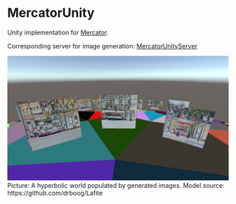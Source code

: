 # MercatorUnity
Unity implementation for [Mercator](https://github.com/rl27/Mercator).

Corresponding server for image generation: [MercatorUnityServer](https://github.com/rl27/MercatorUnityServer)

<img src="example.png" alt="Example">
Picture: A hyperbolic world populated by generated images. Model source: https://github.com/drboog/Lafite